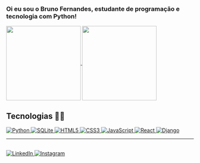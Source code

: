 ### Oi eu sou o Bruno Fernandes, estudante de programação e tecnologia com Python! 

<a href="https://github.com/anuraghazra/github-readme-stats">
  <img height=200 align="center" src="https://github-readme-stats.vercel.app/api?username=xBrunodevx&show_icons=true&theme=radical" />
</a>
<a href="https://github.com/xBrunodevx/convoychat">
  <img height=200 align="center" src="https://github-readme-stats.vercel.app/api/top-langs?username=xBrunodevx&layout=compact&langs&theme=radical" />
</a>

## Tecnologias 👨‍💻
<span>
  <a href="https://www.python.org" target="_blank">
    <img src="https://img.shields.io/badge/Python-3776AB?style=for-the-badge&logo=python&logoColor=white" alt="Python">
  </a>
</span> <span>
  <a href="https://www.sqlite.org/" target="_blank">
    <img src="https://img.shields.io/badge/SQLite-07405E?style=for-the-badge&logo=sqlite&logoColor=white" alt="SQLite">
  </a>
</span> <span>
  <a href="https://www.w3.org/html/" target="_blank">
    <img src="https://img.shields.io/badge/HTML5-E34F26?style=for-the-badge&logo=html5&logoColor=white" alt="HTML5">
  </a>
</span> <span>
  <a href="https://www.w3schools.com/css/" target="_blank">
    <img src="https://img.shields.io/badge/CSS3-1572B6?style=for-the-badge&logo=css3&logoColor=white" alt="CSS3">
  </a>
</span> <span>
  <a href="https://developer.mozilla.org/en-US/docs/Web/JavaScript" target="_blank">
    <img src="https://img.shields.io/badge/JavaScript-F7DF1E?style=for-the-badge&logo=javascript&logoColor=black" alt="JavaScript">
  </a>
</span> <span>
  <a href="https://reactjs.org/" target="_blank">
    <img src="https://img.shields.io/badge/React-61DAFB?style=for-the-badge&logo=react&logoColor=black" alt="React">
  </a>
</span> <span>
  <a href="https://www.djangoproject.com/" target="_blank">
    <img src="https://img.shields.io/badge/Django-092E20?style=for-the-badge&logo=django&logoColor=white" alt="Django">
  </a>
</span>

---

##
<span>
  <a href="https://www.linkedin.com/in/SEU_USUARIO_AQUI/" target="_blank">
    <img src="https://img.shields.io/badge/-LinkedIn-0077B5?style=for-the-badge&logo=linkedin&logoColor=white" alt="LinkedIn">
  </a>
</span> <span>
  <a href="https://www.instagram.com/SEU_USUARIO_AQUI/" target="_blank">
    <img src="https://img.shields.io/badge/-Instagram-E4405F?style=for-the-badge&logo=instagram&logoColor=white" alt="Instagram">
  </a>
</span>
